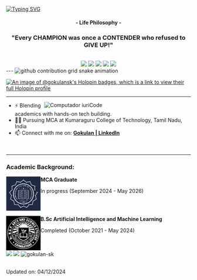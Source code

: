 [![Typing SVG](https://readme-typing-svg.herokuapp.com?color=FF3670&size=35&center=true&vCenter=true&width=1000&lines=Welcome+to+my+GitHub+profile!;My+name+is+Gokulan;I'm+an+MCA+Student)](https://git.io/typing-svg)

<h4 align="center">- Life Philosophy -</h4>
<h3 align="center">"Every CHAMPION was once a CONTENDER who refused to GIVE UP!"</h3>

<br>

<div align="center">
  <img src="http://github-profile-summary-cards.vercel.app/api/cards/profile-details?username=gokulan-sk&theme=radical">
  <img src="https://github-readme-stats.vercel.app/api?username=gokulan-sk&theme=radical&hide_border=true&include_all_commits=true&count_private=true"> 
  <img src="http://github-profile-summary-cards.vercel.app/api/cards/productive-time?username=gokulan-sk&utcOffset=5.30&theme=radical"> 
  <img src="http://github-profile-summary-cards.vercel.app/api/cards/most-commit-language?username=gokulan-sk&theme=radical"> 
  <img src="http://github-profile-summary-cards.vercel.app/api/cards/repos-per-language?username=gokulan-sk&theme=radical"> 
</div>
---

<picture>
  <source media="(prefers-color-scheme: dark)" srcset="https://raw.githubusercontent.com/gokulan-sk/gokulan-sk/output/github-snake-dark.svg">
  <source media="(prefers-color-scheme: light)" srcset="https://raw.githubusercontent.com/gokulan-sk/gokulan-sk/output/github-snake.svg">
  <img alt="github contribution grid snake animation" src="https://raw.githubusercontent.com/gokulan-sk/gokulan-sk/output/github-contribution-grid-snake.svg">
</picture>

[![An image of @gokulansk's Holopin badges, which is a link to view their full Holopin profile](https://holopin.me/gokulansk)](https://holopin.io/@gokulansk)

---


<img src="https://raw.githubusercontent.com/MicaelliMedeiros/micaellimedeiros/master/image/computer-illustration.png" min-width="400px" max-width="400px" width="400px" align="right" alt="Computador iuriCode">

- ⚡ Blending academics with hands-on tech building.
- 👨‍🎓 Pursuing MCA at Kumaraguru College of Technology, Tamil Nadu, India
- 📫 Connect with me on: **[Gokulan | LinkedIn](https://www.linkedin.com/in/gokulan-s-k)**

<br>

---
### Academic Background:

[<img align="left" height="94px" width="94px" alt="KCT logo" src="./images/Kumaraguru-College-of-Technology-logo.jpg"/>](https://www.kct.ac.in/)
**MCA Graduate**

- In progress (September 2024 - May 2026)

<br clear="left"/>

[<img align="left" height="94px" width="94px" alt="NGPASC logo" src="./images/NGP-logo.png"/>](https://drngpasc.ac.in/)
**B.Sc Artificial Intelligence and Machine Learning**

- Completed (October 2021 - May 2024)

<br clear="left"/>



<div>
<a href = "mailto: skgokulan@gmail.com"><img loading="lazy" src="https://img.shields.io/badge/Gmail-D14836?style=for-the-badge&logo=gmail&logoColor=white" target="_blank"></a>
<a href="https://www.linkedin.com/in/Gokulan-s-k/" target="_blank"><img loading="lazy" src="https://img.shields.io/badge/-LinkedIn-%230077B5?style=for-the-badge&logo=linkedin&logoColor=white" target="_blank"></a>   
<img src="https://komarev.com/ghpvc/?username=gokulan-sk&label=Profile%20views&color=FF3670&style=for-the-badge" alt="gokulan-sk" />
</div>
<br>

Updated on: 04/12/2024
